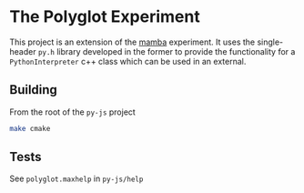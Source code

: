 # The Polyglot Experiment

This project is an extension of the [mamba](../mamba) experiment. It uses the single-header `py.h` library developed in the former to provide the functionality for a `PythonInterpreter` c++ class which can be used in an external.

## Building

From the root of the `py-js` project

```bash
make cmake
```

## Tests

See `polyglot.maxhelp` in `py-js/help`
